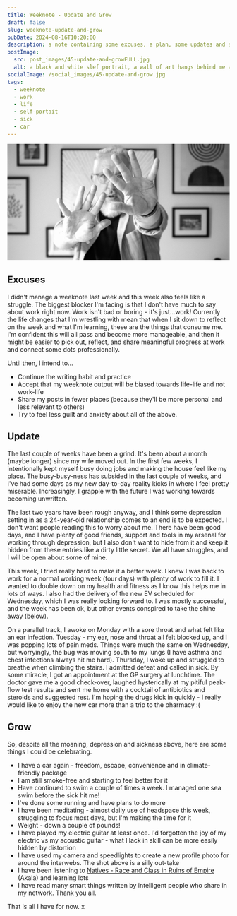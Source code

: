 ```yaml
---
title: Weeknote - Update and Grow
draft: false
slug: weeknote-update-and-grow
pubDate: 2024-08-16T10:20:00
description: a note containing some excuses, a plan, some updates and some reminders of things I should celebrate. This note covers the last couple of week until today 16th August 24.
postImage:
  src: post_images/45-update-and-growFULL.jpg
  alt: a black and white slef portrait, a wall of art hangs behind me and my face hides behind my outstretched hands
socialImage: /social_images/45-update-and-grow.jpg
tags:
  - weeknote
  - work
  - life
  - self-portait
  - sick
  - car
---
```


![a black and white slef portrait, a wall of art hangs behind me and my face hides behind my outstretched hands](post_images/45-update-and-growFULL.jpg)

## Excuses

I didn't manage a weeknote last week and this week also feels like a struggle. The biggest blocker I'm facing is that I don't have much to say about work right now. Work isn't bad or boring - it's just...work! Currently the life changes that I'm wrestling with mean that when I sit down to reflect on the week and what I'm learning, these are the things that consume me. I'm confident this will all pass and become more manageable, and then it might be easier to pick out, reflect, and share meaningful progress at work and connect some dots professionally.

Until then, I intend to...

- Continue the writing habit and practice
- Accept that my weeknote output will be biased towards life-life and not work-life
- Share my posts in fewer places (because they'll be more personal and less relevant to others)
- Try to feel less guilt and anxiety about all of the above.

## Update

The last couple of weeks have been a grind. It's been about a month (maybe longer) since my wife moved out. In the first few weeks, I intentionally kept myself busy doing jobs and making the house feel like my place. The busy-busy-ness has subsided in the last couple of weeks, and I've had some days as my new day-to-day reality kicks in where I feel pretty miserable. Increasingly, I grapple with the future I was working towards becoming unwritten.

The last two years have been rough anyway, and I think some depression setting in as a 24-year-old relationship comes to an end is to be expected. I don't want people reading this to worry about me. There have been good days, and I have plenty of good friends, support and tools in my arsenal for working through depression, but I also don't want to hide from it and keep it hidden from these entries like a dirty little secret. We all have struggles, and I will be open about some of mine.

This week, I tried really hard to make it a better week. I knew I was back to work for a normal working week (four days) with plenty of work to fill it. I wanted to double down on my health and fitness as I know this helps me in lots of ways. I also had the delivery of the new EV scheduled for Wednesday, which I was really looking forward to. I was mostly successful, and the week has been ok, but other events conspired to take the shine away (below).

On a parallel track, I awoke on Monday with a sore throat and what felt like an ear infection. Tuesday - my ear, nose and throat all felt blocked up, and I was popping lots of pain meds. Things were much the same on Wednesday, but worryingly, the bug was moving south to my lungs (I have asthma and chest infections always hit me hard). Thursday, I woke up and struggled to breathe when climbing the stairs. I admitted defeat and called in sick. By some miracle, I got an appointment at the GP surgery at lunchtime. The doctor gave me a good check-over, laughed hysterically at my pitiful peak-flow test results and sent me home with a cocktail of antibiotics and steroids and suggested rest. I'm hoping the drugs kick in quickly - I really would like to enjoy the new car more than a trip to the pharmacy :(

## Grow

So, despite all the moaning, depression and sickness above, here are some things I could be celebrating.

- I have a car again - freedom, escape, convenience and in climate-friendly package
- I am still smoke-free and starting to feel better for it
- Have continued to swim a couple of times a week. I managed one sea swim before the sick hit me!
- I've done some running and have plans to do more
- I have been meditating - almost daily use of headspace this week, struggling to focus most days, but I'm making the time for it
- Weight - down a couple of pounds!
- I have played my electric guitar at least once. I'd forgotten the joy of my electric vs my acoustic guitar - what I lack in skill can be more easily hidden by distortion
- I have used my camera and speedlights to create a new profile photo for around the interwebs. The shot above is a silly out-take
- I have been listening to [Natives - Race and Class in Ruins of Empire](https://www.audible.co.uk/pd/Natives-Audiobook/B076HWB9HG) (Akala) and learning lots
- I have read many smart things written by intelligent people who share in my network. Thank you all.

That is all I have for now. x
